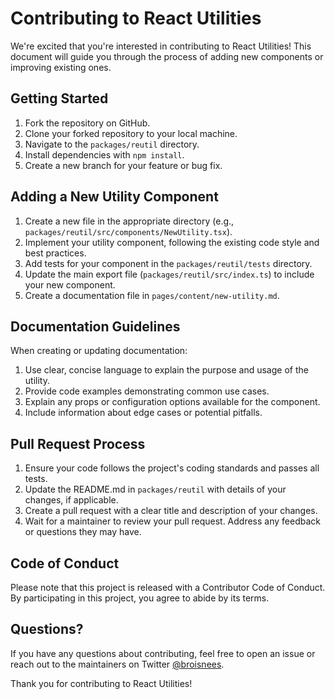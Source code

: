 # Contributing to React Utilities

We're excited that you're interested in contributing to React Utilities! This document will guide you through the process of adding new components or improving existing ones.

## Getting Started

1. Fork the repository on GitHub.
2. Clone your forked repository to your local machine.
3. Navigate to the `packages/reutil` directory.
4. Install dependencies with `npm install`.
5. Create a new branch for your feature or bug fix.

## Adding a New Utility Component

1. Create a new file in the appropriate directory (e.g., `packages/reutil/src/components/NewUtility.tsx`).
2. Implement your utility component, following the existing code style and best practices.
3. Add tests for your component in the `packages/reutil/tests` directory.
4. Update the main export file (`packages/reutil/src/index.ts`) to include your new component.
5. Create a documentation file in `pages/content/new-utility.md`.

## Documentation Guidelines

When creating or updating documentation:

1. Use clear, concise language to explain the purpose and usage of the utility.
2. Provide code examples demonstrating common use cases.
3. Explain any props or configuration options available for the component.
4. Include information about edge cases or potential pitfalls.

## Pull Request Process

1. Ensure your code follows the project's coding standards and passes all tests.
2. Update the README.md in `packages/reutil` with details of your changes, if applicable.
3. Create a pull request with a clear title and description of your changes.
4. Wait for a maintainer to review your pull request. Address any feedback or questions they may have.

## Code of Conduct

Please note that this project is released with a Contributor Code of Conduct. By participating in this project, you agree to abide by its terms.

## Questions?

If you have any questions about contributing, feel free to open an issue or reach out to the maintainers on Twitter [@broisnees](https://twitter.com/broisnees).

Thank you for contributing to React Utilities!

